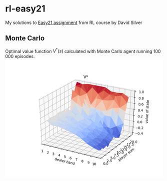 # rl-easy21
My solutions to [Easy21 assignment](http://www0.cs.ucl.ac.uk/staff/d.silver/web/Teaching_files/Easy21-Johannes.pdf) from RL course by David Silver

## Monte Carlo
Optimal value function $V^*(s)$ calculated with Monte Carlo agent running 100 000 episodes.
![V* Monte Carlo](montecarlo.png)
